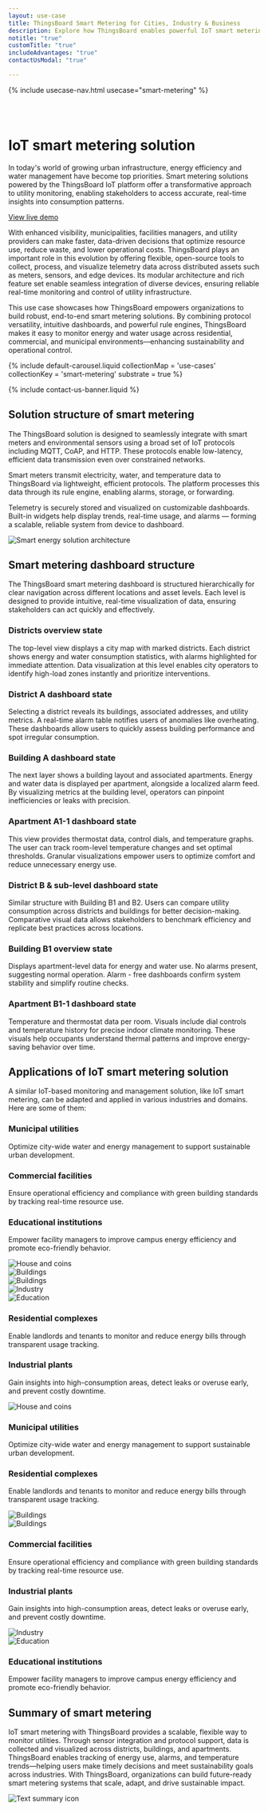 ```yaml
---
layout: use-case
title: ThingsBoard Smart Metering for Cities, Industry & Business
description: Explore how ThingsBoard enables powerful IoT smart metering solutions with real-time dashboards, protocol support, and multi-industry applications.
notitle: "true"
customTitle: "true"
includeAdvantages: "true"
contactUsModal: "true"

---
```


{% include usecase-nav.html usecase="smart-metering" %}

<div id="scada-fullpage" onclick="this.style.display='none'; document.body.style.overflow='unset'"><div class="image"></div><div class="close-icon"><svg width="32" height="32" viewBox="0 0 32 32" fill="none" xmlns="http://www.w3.org/2000/svg"><path d="M25.3337 8.5465L23.4537 6.6665L16.0003 14.1198L8.54699 6.6665L6.66699 8.5465L14.1203 15.9998L6.66699 23.4532L8.54699 25.3332L16.0003 17.8798L23.4537 25.3332L25.3337 23.4532L17.8803 15.9998L25.3337 8.5465Z"></path></svg></div></div>
<h1 class="usecase-title">IoT smart metering solution</h1>
<section class="smart-metering-about">
    <div class="about-text">
        <div class="short">
            <div class="block">
                <p class="text">In today's world of growing urban infrastructure, energy efficiency and water management have become top priorities. Smart metering solutions powered by the ThingsBoard IoT platform offer a transformative approach to utility monitoring, enabling stakeholders to access accurate, real-time insights into consumption patterns.</p>
            </div>
            <div class="demo-button">
                <a id="UseCases_SmartMetering_ViewLiveDemo" target="_blank" href="https://demo.thingsboard.io/dashboard/3a1026e0-83f6-11e7-b56d-c7f326cba909?publicId=322a2330-7c36-11e7-835d-c7f326cba909" class="button gtm_button">View live demo</a>            </div>
            </div>
        <div class="long">
            <p>With enhanced visibility, municipalities, facilities managers, and utility providers can make faster, data-driven decisions that optimize resource use, reduce waste, and lower operational costs. ThingsBoard plays an important role in this evolution by offering flexible, open-source tools to collect, process, and visualize telemetry data across distributed assets such as meters, sensors, and edge devices. Its modular architecture and rich feature set enable seamless integration of diverse devices, ensuring reliable real-time monitoring and control of utility infrastructure.</p>
            <p>This use case showcases how ThingsBoard empowers organizations to build robust, end-to-end smart metering solutions. By combining protocol versatility, intuitive dashboards, and powerful rule engines, ThingsBoard makes it easy to monitor energy and water usage across residential, commercial, and municipal environments—enhancing sustainability and operational control.</p>
        </div>
    </div>
</section>

<section class="smart-metering-carousel carousel-padding">
    {% include default-carousel.liquid collectionMap = 'use-cases' collectionKey = 'smart-metering' substrate = true %}
</section> 

{% include contact-us-banner.liquid %}

<section class="smart-metering-solution-structure">
    <h2>Solution structure of smart metering</h2>
    <div class="about-text">
        <div class="short">
            <div class="block">
                <p class="text">The ThingsBoard solution is designed to seamlessly integrate with smart meters and environmental sensors using a broad set of IoT protocols including MQTT, CoAP, and HTTP. These protocols enable low-latency, efficient data transmission even over constrained networks.</p>
            </div>
        </div>
        <div class="long">
            <p>Smart meters transmit electricity, water, and temperature data to ThingsBoard via lightweight, efficient protocols. The platform processes this data through its rule engine, enabling alarms, storage, or forwarding.</p>
            <p>Telemetry is securely stored and visualized on customizable dashboards. Built-in widgets help display trends, real-time usage, and alarms — forming a scalable, reliable system from device to dashboard.</p>
        </div>
    </div>
    <div class="scheme">
        <img id="schemeSVG" loading="lazy" data-src="/images/usecases/smart-use-cases.svg" class="svg-animation" alt="Smart energy solution architecture" title="Smart energy solution architecture: IoT devices connect via gateways to the cloud for processing, visualization, and automation">
    </div>
</section>

<section class="dashboard-structure section-padding">
    <div class="section-header">
        <h2>Smart metering dashboard structure</h2>
        <p>
            The ThingsBoard smart metering dashboard is structured hierarchically for clear navigation across different locations and asset levels. Each level is designed to provide intuitive, real-time visualization of data, ensuring stakeholders can act quickly and effectively.
        </p>
    </div>
    <div class="dashboard-structure-block">
        <div class="menu">
            <div class="expansion-block">
                <div class="expansion-panel">
                    <div class="expansion-header">
                        <h3>Districts overview state</h3>
                    </div>
                    <div class="expansion-content">
                        <p>The top-level view displays a city map with marked districts. Each district shows energy and water consumption statistics, with alarms highlighted for immediate attention. Data visualization at this level enables city operators to identify high-load zones instantly and prioritize interventions.</p>
                    </div>
                </div>
            </div>
            <div class="expansion-block">
                <div class="expansion-panel">
                    <div class="expansion-header">
                        <h3>District A dashboard state</h3>
                    </div>
                    <div class="expansion-content">
                        <p>Selecting a district reveals its buildings, associated addresses, and utility metrics. A real-time alarm table notifies users of anomalies like overheating. These dashboards allow users to quickly assess building performance and spot irregular consumption.</p>
                    </div>
                </div>
            </div>
            <div class="expansion-block">
                <div class="expansion-panel">
                    <div class="expansion-header">
                        <h3>Building A dashboard state</h3>
                    </div>
                    <div class="expansion-content">
                        <p>The next layer shows a building layout and associated apartments. Energy and water data is displayed per apartment, alongside a localized alarm feed. By visualizing metrics at the building level, operators can pinpoint inefficiencies or leaks with precision.</p>
                    </div>
                </div>
            </div>
            <div class="expansion-block">
                <div class="expansion-panel">
                    <div class="expansion-header">
                        <h3>Apartment A1-1 dashboard state</h3>
                    </div>
                    <div class="expansion-content">
                        <p>This view provides thermostat data, control dials, and temperature graphs. The user can track room-level temperature changes and set optimal thresholds. Granular visualizations empower users to optimize comfort and reduce unnecessary energy use.</p>
                    </div>
                </div>
            </div>
            <div class="expansion-block">
                <div class="expansion-panel">
                    <div class="expansion-header">
                        <h3>District B & sub-level dashboard state</h3>
                    </div>
                    <div class="expansion-content">
                        <p>Similar structure with Building B1 and B2. Users can compare utility consumption across districts and buildings for better decision-making. Comparative visual data allows stakeholders to benchmark efficiency and replicate best practices across locations.</p>
                    </div>
                </div>
            </div>
            <div class="expansion-block">
                <div class="expansion-panel">
                    <div class="expansion-header">
                        <h3>Building B1 overview state</h3>
                    </div>
                    <div class="expansion-content">
                        <p>Displays apartment-level data for energy and water use. No alarms present, suggesting normal operation. Alarm - free dashboards confirm system stability and simplify routine checks.</p>
                    </div>
                </div>
            </div>
            <div class="expansion-block">
                <div class="expansion-panel">
                    <div class="expansion-header">
                        <h3>Apartment B1-1 dashboard state</h3>
                    </div>
                    <div class="expansion-content">
                        <p>Temperature and thermostat data per room. Visuals include dial controls and temperature history for precise indoor climate monitoring. These visuals help occupants understand thermal patterns and improve energy-saving behavior over time.</p>
                    </div>
                </div>
            </div>
        </div>
    </div>
</section>

<section class="applications applications-additional summary-margin section-padding">
    <div class="section-header">
        <h2>Applications of IoT smart metering solution</h2>
        <p>A similar IoT-based monitoring and management solution, like IoT smart metering, can be adapted and applied in various industries and domains. Here are some of them:</p>
    </div>
    <div class="applications-container-large">
        <div class="text-row-top">
            <div class="text-block">
                <h3>Municipal utilities</h3>
                <p>Optimize city-wide water and energy management to support sustainable urban development.</p>
            </div>
            <div class="text-block">
                <h3>Commercial facilities</h3>
                <p>Ensure operational efficiency and compliance with green building standards by tracking real-time resource use.</p>
            </div>
            <div class="text-block">
                <h3>Educational institutions</h3>
                <p>Empower facility managers to improve campus energy efficiency and promote eco-friendly behavior.</p>
            </div>
        </div>
        <div class="images-row">
            <div class="application-image"><img src="/images/usecases/smart-metering/utilities-1.svg" alt="House and coins" title="Municipal utilities"></div>
            <div class="application-image"><img src="/images/usecases/smart-metering/complex-1.svg" alt="Buildings" title="Residential complexes"></div>
            <div class="application-image"><img src="/images/usecases/smart-metering/facilities-1.svg" alt="Buildings" title="Commercial facilities"></div>
            <div class="application-image"><img src="/images/usecases/smart-metering/industrial-1.svg" alt="Industry" title="Industrial plants"></div>
            <div class="application-image"><img src="/images/usecases/smart-metering/institutions-1.svg" alt="Education" title="Educational institutions"></div>
        </div>
        <div class="text-row-bottom">
            <div class="text-block">
                <h3>Residential complexes</h3>
                <p>Enable landlords and tenants to monitor and reduce energy bills through transparent usage tracking.</p>
            </div>
            <div class="text-block">
                <h3>Industrial plants</h3>
                <p>Gain insights into high-consumption areas, detect leaks or overuse early, and prevent costly downtime.</p>
            </div>
        </div>
    </div>
    <div class="applications-container-small">
        <div class="application-block">
            <div class="image"><img src="/images/usecases/smart-metering/utilities-2.svg" alt="House and coins" title="Municipal utilities"></div>
            <div class="text-block">
                <h3>Municipal utilities</h3>
                <p>Optimize city-wide water and energy management to support sustainable urban development.</p>
            </div>
        </div>
        <div class="application-block">
            <div class="text-block">
                <h3>Residential complexes</h3>
                <p>Enable landlords and tenants to monitor and reduce energy bills through transparent usage tracking.</p>
            </div>
            <div class="image"><img src="/images/usecases/smart-metering/complex-2.svg" alt="Buildings" title="Residential complexes"></div>
        </div>
        <div class="application-block">
            <div class="image"><img src="/images/usecases/smart-metering/facilities-2.svg" alt="Buildings" title="Commercial facilities"></div>
            <div class="text-block">
                <h3>Commercial facilities</h3>
                <p>Ensure operational efficiency and compliance with green building standards by tracking real-time resource use.</p>
            </div>
        </div>
        <div class="application-block">
            <div class="text-block">
                <h3>Industrial plants</h3>
                <p>Gain insights into high-consumption areas, detect leaks or overuse early, and prevent costly downtime.</p>
            </div>
            <div class="image"><img src="/images/usecases/smart-metering/industrial-2.svg" alt="Industry" title="Industrial plants"></div>
        </div>
        <div class="application-block">
            <div class="image"><img src="/images/usecases/smart-metering/institutions-2.svg" alt="Education" title="Educational institutions"></div>
            <div class="text-block">
                <h3>Educational institutions</h3>
                <p>Empower facility managers to improve campus energy efficiency and promote eco-friendly behavior.</p>
            </div>
        </div>
    </div>
</section>

<section class="summary">
    <div class="summary-text">
        <h2>Summary of smart metering</h2>
        <p>IoT smart metering with ThingsBoard provides a scalable, flexible way to monitor utilities. Through sensor integration and protocol support, data is collected and visualized across districts, buildings, and apartments. ThingsBoard enables tracking of energy use, alarms, and temperature trends—helping users make timely decisions and meet sustainability goals across industries. With ThingsBoard, organizations can build future-ready smart metering systems that scale, adapt, and drive sustainable impact.</p>
    </div>
    <div class="summary-icon">
        <img src="/images/usecases/health-care/summary.svg" alt="Text summary icon" title="Text summary icon">
    </div>
</section>

<script type="text/javascript">
    document.addEventListener('DOMContentLoaded', function() {
        const svgAnimations = document.querySelectorAll(".svg-animation");
        const svgObserver = new IntersectionObserver((entries, obs) => {
            entries.forEach(entry => {
                if (entry.isIntersecting) {
                    const img = entry.target;
                    img.style.visibility = 'visible';
                    img.src = img.dataset.src;
                    obs.unobserve(img);
                }
            });
        }, {threshold: 1.0});

        svgAnimations.forEach(img => svgObserver.observe(img));

        document.querySelectorAll('.card-link').forEach((link) => {
            link.classList.add('linkDefault');
        });

        const expansionBlocks = document.querySelectorAll('.expansion-block');
        const structureBlock = document.querySelector('.dashboard-structure-block');
        const smallImageBlock = createImageBlock('small');
        const largeImageBlock = createImageBlock('large');

        expansionBlocks[0].appendChild(smallImageBlock);
        structureBlock.appendChild(largeImageBlock);

        const largeImageElement = document.querySelector('.image-block-large > .image-container > .image');
        const smallImageElement = document.querySelector('.image-block-small > .image-container > .image');

        let currentExpandedIndex = 0;

        expansionBlocks[0].classList.add('expanded');

        expansionBlocks.forEach((panel, index) => {
            panel.addEventListener('click', function() {
                if (index === currentExpandedIndex) {
                    return; 
                }

                smallImageElement.innerHTML = getImage(index);
                this.appendChild(smallImageBlock);
                largeImageElement.style.height = largeImageElement.firstChild.getBoundingClientRect().height + 'px';
                largeImageElement.innerHTML = getImage(index);

                expansionBlocks.forEach(item => {
                    item.classList.remove('expanded');
                });

                this.classList.add('expanded');
                currentExpandedIndex = index; 
                if (window.screen.width < 600) {
                    const blockRect = expansionBlocks[index].getBoundingClientRect();
                    const target = blockRect.top + window.scrollY - 80;
                    window.scrollTo(0, target);
                    setTimeout(()=> document.getElementById("nav").style.top = "-78px");
                }
                if (index === 4) {
                    window.scrollTo(0, window.scrollY +1);
                }
            });
        });

        window.onscroll = function() {
            const elemCoor = document.querySelector('.dashboard-structure').getBoundingClientRect();
            const large = document.querySelector('.image-block-large');

            if (Math.abs(elemCoor.top) < elemCoor.height / 2 - 300 && elemCoor.top < 0) {
                large.style.marginTop = Math.abs(elemCoor.top) + 20 + 'px';
            }
        };

        if (window.screen.width > 960) {
            const fullPage = document.querySelector('#scada-fullpage');
            largeImageElement.addEventListener('click', function(image) {
                fullPage.children[0].innerHTML = `<img src=${image.currentTarget.children[0].src} />`;
                fullPage.style.display = 'block';
                fullPage.style.top = window.scrollY + 'px';
                document.querySelector('body').style.overflow = 'hidden';
            });
        }

        function createImageBlock(layout) {
            let block = document.createElement('div');
            block.className = `image-block-${layout}`;
            block.innerHTML = `
            <div class="image-container image-background">
                <div class="image-background"></div>
                <div class="image-background"></div>
                <div class="image-background"></div>
                <div class=image>${getImage(0)}</div>
            </div>
            <div class="buttons-block">
                <a id="UseCases_SmartMetering_ViewLiveDemo" target="_blank" href="https://demo.thingsboard.io/dashboard/3a1026e0-83f6-11e7-b56d-c7f326cba909?publicId=322a2330-7c36-11e7-835d-c7f326cba909" class="button gtm_button">View live demo</a>
                <a id="UseCases_SmartMetering_ContactUs" target="_blank" href="/docs/contact-us/?subject=Custom%20Development" class="button contact-us gtm_button">Contact us</a>
            </div>`;
    
            return block;
        }

        function getImage(index) {
            const images = [
                "<img src='/images/usecases/smart-metering/smart-metering-1.webp'/>",
                "<img src='/images/usecases/smart-metering/smart-metering-2.webp'/>",
                "<img src='/images/usecases/smart-metering/smart-metering-3.webp'/>",
                "<img src='/images/usecases/smart-metering/smart-metering-4.webp'/>",
                "<img src='/images/usecases/smart-metering/smart-metering-5.webp'/>",
                "<img src='/images/usecases/smart-metering/smart-metering-6.webp'/>",
                "<img src='/images/usecases/smart-metering/smart-metering-7.webp'/>"
            ];
            return images[index];
        }
    });
</script>
